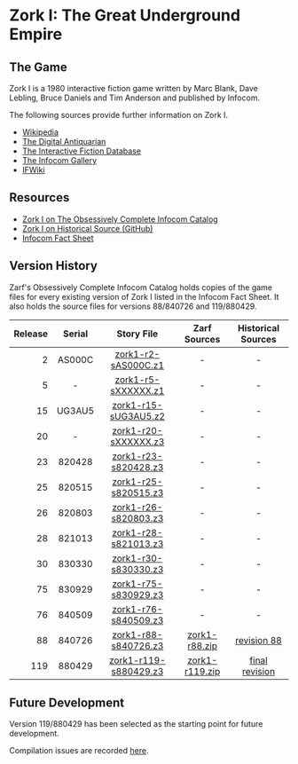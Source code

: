 # Zork I: The Great Underground Empire

## The Game

Zork I is a 1980 interactive fiction game written by Marc Blank, Dave Lebling, Bruce Daniels and Tim Anderson and published by Infocom.

The following sources provide further information on Zork I.

* [Wikipedia](https://en.wikipedia.org/wiki/Zork_I)
* [The Digital Antiquarian](https://www.filfre.net/2012/01/selling-zork/)
* [The Interactive Fiction Database](https://ifdb.tads.org/viewgame?id=0dbnusxunq7fw5ro)
* [The Infocom Gallery](http://gallery.guetech.org/zork1/zork1.html)
* [IFWiki](http://www.ifwiki.org/index.php/Zork_I)

## Resources

* [Zork I on The Obsessively Complete Infocom Catalog](https://eblong.com/infocom/#zork1)
* [Zork I on Historical Source (GitHub)](https://github.com/historicalsource/zork1)
* [Infocom Fact Sheet](http://pdd.if-legends.org/infocom/fact-sheet.txt)

## Version History

Zarf's Obsessively Complete Infocom Catalog holds copies of the game files for every existing version of Zork I listed in the Infocom Fact Sheet. It also holds the source files for versions 88/840726 and 119/880429.

| Release | Serial | Story File              | Zarf Sources     | Historical Sources |
| -------:|:------:|:-----------------------:|:----------------:|:------------------:|
|       2 | AS000C |   [zork1-r2-sAS000C.z1] |                - |                  - |
|       5 |      - |   [zork1-r5-sXXXXXX.z1] |                - |                  - |
|      15 | UG3AU5 |  [zork1-r15-sUG3AU5.z2] |                - |                  - |
|      20 |      - |  [zork1-r20-sXXXXXX.z3] |                - |                  - |
|      23 | 820428 |  [zork1-r23-s820428.z3] |                - |                  - |
|      25 | 820515 |  [zork1-r25-s820515.z3] |                - |                  - |
|      26 | 820803 |  [zork1-r26-s820803.z3] |                - |                  - |
|      28 | 821013 |  [zork1-r28-s821013.z3] |                - |                  - |
|      30 | 830330 |  [zork1-r30-s830330.z3] |                - |                  - |
|      75 | 830929 |  [zork1-r75-s830929.z3] |                - |                  - |
|      76 | 840509 |  [zork1-r76-s840509.z3] |                - |                  - |
|      88 | 840726 |  [zork1-r88-s840726.z3] |  [zork1-r88.zip] |      [revision 88] |
|     119 | 880429 | [zork1-r119-s880429.z3] | [zork1-r119.zip] |   [final revision] |

[zork1-r2-sAS000C.z1]: https://eblong.com/infocom/gamefiles/zork1-r2-sAS000C.z1
[zork1-r5-sXXXXXX.z1]: https://eblong.com/infocom/gamefiles/zork1-r5-sXXXXXX.z1
[zork1-r15-sUG3AU5.z2]: https://eblong.com/infocom/gamefiles/zork1-r15-sUG3AU5.z2
[zork1-r20-sXXXXXX.z3]: https://eblong.com/infocom/gamefiles/zork1-r20-sXXXXXX.z3
[zork1-r23-s820428.z3]: https://eblong.com/infocom/gamefiles/zork1-r23-s820428.z3
[zork1-r25-s820515.z3]: https://eblong.com/infocom/gamefiles/zork1-r25-s820515.z3
[zork1-r26-s820803.z3]: https://eblong.com/infocom/gamefiles/zork1-r26-s820803.z3
[zork1-r28-s821013.z3]: https://eblong.com/infocom/gamefiles/zork1-r28-s821013.z3
[zork1-r30-s830330.z3]: https://eblong.com/infocom/gamefiles/zork1-r30-s830330.z3
[zork1-r75-s830929.z3]: https://eblong.com/infocom/gamefiles/zork1-r75-s830929.z3
[zork1-r76-s840509.z3]: https://eblong.com/infocom/gamefiles/zork1-r76-s840509.z3

[zork1-r88-s840726.z3]: https://eblong.com/infocom/gamefiles/zork1-r88-s840726.z3
[zork1-r88.zip]: https://eblong.com/infocom/sources/zork1-r88.zip
[revision 88]: https://github.com/historicalsource/zork1/tree/34cc828c4fa3b5e2581ea24c43bb8acb386d25d0

[zork1-r119-s880429.z3]: https://eblong.com/infocom/gamefiles/zork1-r119-s880429.z3
[zork1-r119.zip]: https://eblong.com/infocom/sources/zork1-r119.zip
[final revision]: https://github.com/historicalsource/zork1/tree/87a3b787d166a441cab8d89d87f9a3753d40daa8

## Future Development

Version 119/880429 has been selected as the starting point for future development.

Compilation issues are recorded [here](https://github.com/the-infocom-files/zork1/issues/2).
